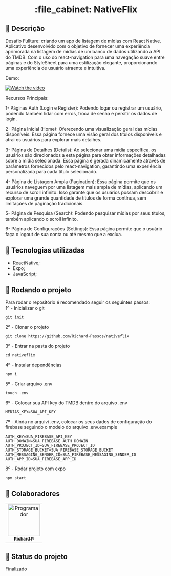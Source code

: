   <h1 align="center">:file_cabinet: NativeFlix</h1>

## :memo: Descrição
Desafio Fullture: criando um app de listagem de mídias com React Native. Aplicativo desenvolvido com o objetivo de fornecer uma experiência aprimorada na listagem de mídias de um banco de dados utilizando a API do TMDB. Com o uso do react-navigation para uma navegação suave entre páginas e do StyleSheet para uma estilização elegante, proporcionando uma experiência de usuário atraente e intuitiva.

Demo: 

[![Watch the video](![image](https://github.com/Richard-Passos/nativeflix/assets/104469731/5fa8aaa4-8360-4253-af85-320618696f1b)
)](https://youtu.be/vt5fpE0bzSY)


Recursos Principais:

1- Páginas Auth (Login e Register): Podendo logar ou registrar um usuário, podendo também lidar com erros, troca de senha e persitir os dados de login.

2- Página Inicial (Home): Oferecendo uma visualização geral das mídias disponíveis. Essa página fornece uma visão geral dos títulos disponíveis e atrai os usuários para explorar mais detalhes.

3- Página de Detalhes (Details): Ao selecionar uma mídia específica, os usuários são direcionados a esta página para obter informações detalhadas sobre a mídia selecionada. Essa página é gerada dinamicamente através de parâmetros fornecidos pelo react-navigation, garantindo uma experiência personalizada para cada título selecionado.

4- Página de Listagem Ampla (Pagination): Essa página permite que os usuários naveguem por uma listagem mais ampla de mídias, aplicando um recurso de scroll infinito. Isso garante que os usuários possam descobrir e explorar uma grande quantidade de títulos de forma contínua, sem limitações de páginação tradicionais.

5- Página de Pesquisa (Search): Podendo pesquisar mídias por seus títulos, também aplicando o scroll infinito.

6- Página de Configurações (Settings): Essa página permite que o usuário faça o logout de sua conta ou até mesmo que a exclua.

## :wrench: Tecnologias utilizadas
* ReactNative;
* Expo;
* JavaScript;

## :rocket: Rodando o projeto
Para rodar o repositório é recomendado seguir os seguintes passos:
<br>
1º - Inicializar o git
```
git init
```
2º - Clonar o projeto
```
git clone https://github.com/Richard-Passos/nativeflix
```
3º - Entrar na pasta do projeto
```
cd nativeflix
```
4º - Instalar dependências
```
npm i
```
5º - Criar arquivo .env
```
touch .env
``` 
6º - Colocar sua API key do TMDB dentro do arquivo .env
```
MEDIAS_KEY=SUA_API_KEY
```
7º - Ainda no arquivi .env, colocar os seus dados de configuração do firebase seguindo o modelo do arquivo .env.example
```
AUTH_KEY=SUA_FIREBASE_API_KEY
AUTH_DOMAIN=SUA_FIREBASE_AUTH_DOMAIN
AUTH_PROJECT_ID=SUA_FIREBASE_PROJECT_ID
AUTH_STORAGE_BUCKET=SUA_FIREBASE_STORAGE_BUCKET
AUTH_MESSAGING_SENDER_ID=SUA_FIREBASE_MESSAGING_SENDER_ID
AUTH_APP_ID=SUA_FIREBASE_APP_ID
```
8º - Rodar projeto com expo
```
npm start
```
## :handshake: Colaboradores
<table>
  <tr>
    <td align="center">
      <a href="https://github.com/Richard-Passos">
        <img src="https://img.freepik.com/vetores-premium/desenho-de-desenho-animado-de-um-programador_29937-8176.jpg" width="100px;" alt="Programador"/><br>
        <sub>
          <b>Richard P</b>
        </sub>
      </a>
    </td>
  </tr>
</table>

## :dart: Status do projeto
Finalizado
